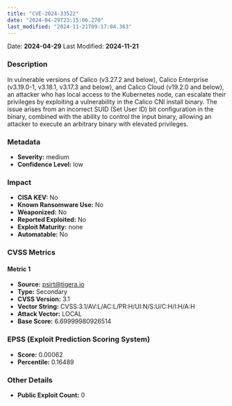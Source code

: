 ```yaml
---
title: "CVE-2024-33522"
date: "2024-04-29T23:15:06.270"
last_modified: "2024-11-21T09:17:04.363"
---
```


Date: **2024-04-29** Last Modified: **2024-11-21**

### Description  
In vulnerable versions of Calico (v3.27.2 and below), Calico Enterprise (v3.19.0-1, v3.18.1, v3.17.3 and below), and Calico Cloud (v19.2.0 and below), an attacker who has local access to the Kubernetes node, can escalate their privileges by exploiting a vulnerability in the Calico CNI install binary. The issue arises from an incorrect SUID (Set User ID) bit configuration in the binary, combined with the ability to control the input binary, allowing an attacker to execute an arbitrary binary with elevated privileges.


### Metadata  
- **Severity:** medium
- **Confidence Level:** low

### Impact  
- **CISA KEV:** No
- **Known Ransomware Use:** No
- **Weaponized:** No
- **Reported Exploited:** No
- **Exploit Maturity:** none
- **Automatable:** No

### CVSS Metrics  

#### Metric 1
- **Source:** psirt@tigera.io
- **Type:** Secondary
- **CVSS Version:** 3.1
- **Vector String:** CVSS:3.1/AV:L/AC:L/PR:H/UI:N/S:U/C:H/I:H/A:H
- **Attack Vector:** LOCAL
- **Base Score:** 6.69999980926514


### EPSS (Exploit Prediction Scoring System)  
- **Score:** 0.00062
- **Percentile:** 0.16489

### Other Details  
- **Public Exploit Count:** 0

